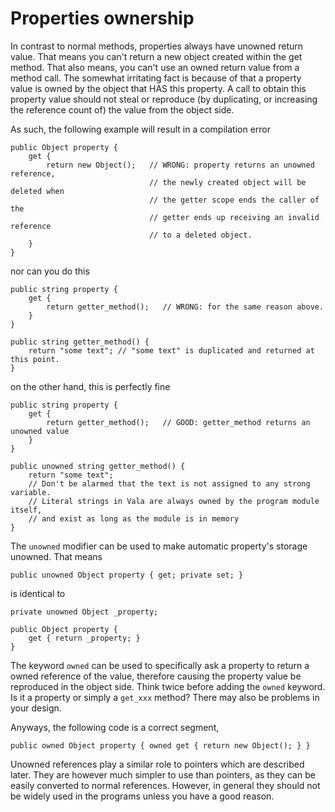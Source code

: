 # Properties ownership

In contrast to normal methods, properties always have unowned return value. That means you can't return a new object created within the get method. That also means, you can't use an owned return value from a method call. The somewhat irritating fact is because of that a property value is owned by the object that HAS this property. A call to obtain this property value should not steal or reproduce (by duplicating, or increasing the reference count of) the value from the object side. 

As such, the following example will result in a compilation error 

```vala
public Object property {
    get {
        return new Object();   // WRONG: property returns an unowned reference,
                               // the newly created object will be deleted when
                               // the getter scope ends the caller of the
                               // getter ends up receiving an invalid reference
                               // to a deleted object.
    }
}
```

nor can you do this 

```vala
public string property {
    get {
        return getter_method();   // WRONG: for the same reason above.
    }
}

public string getter_method() {
    return "some text"; // "some text" is duplicated and returned at this point.
}
```

on the other hand, this is perfectly fine 

```vala
public string property {
    get {
        return getter_method();   // GOOD: getter_method returns an unowned value
    }
}

public unowned string getter_method() {
    return "some text";
    // Don't be alarmed that the text is not assigned to any strong variable.
    // Literal strings in Vala are always owned by the program module itself,
    // and exist as long as the module is in memory
}
```

The `unowned` modifier can be used to make automatic property's storage unowned. That means 

```vala
public unowned Object property { get; private set; }
```

is identical to 

```vala
private unowned Object _property;

public Object property {
    get { return _property; }
}
```

The keyword `owned` can be used to specifically ask a property to return a owned reference of the value, therefore causing the property value be reproduced in the object side. Think twice before adding the `owned` keyword. Is it a property or simply a `get_xxx` method? There may also be problems in your design.

Anyways, the following code is a correct segment, 

```vala
public owned Object property { owned get { return new Object(); } }
```

Unowned references play a similar role to pointers which are described later. They are however much simpler to use than pointers, as they can be easily converted to normal references. However, in general they should not be widely used in the programs unless you have a good reason. 